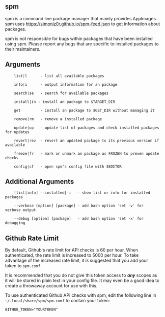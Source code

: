 ## spm

spm is a command line package manager that mainly provides AppImages.
spm uses https://simoniz0r.github.io/spm-feed.json to get information about packages.

spm is not responsible for bugs within packages that have been
installed using spm.  Please report any bugs that are specific to
installed packages to their maintainers.

## Arguments

```    
    list|l      - list all available packages
    
    info|i      - output information for an package
    
    search|se   - search for available packages
    
    install|in - install an package to $TARGET_DIR
    
    get         - install an package to $GET_DIR without managing it
    
    remove|rm   - remove a installed package
    
    update|up   - update list of packages and check installed packages for updates
    
    revert|rev  - revert an updated package to its previous version if available
    
    freeze|fr   - mark or unmark an package as FROZEN to preven update checks
    
    config|cf   - open spm's config file with $EDITOR
```

## Additional Arguments

```
    [list|info] --installed|-i   - show list or info for installed packages

    --verbose [option] [package] - add bash option 'set -v' for verbose output

    --debug [option] [package]   - add bash option 'set -x' for debugging
```

## Github Rate Limit

By default, Github's rate limit for API checks is 60 per hour.  When authenticated, the rate limit is increased to 5000 per hour.  To take advantage of the increased rate limit, it is suggested that you add your token to `spm.conf`.

It is recommended that you do not give this token access to ***any*** scopes as it will be stored in plain text in your config file.  It may even be a good idea to create a throwaway account for use with this.

To use authenticated Github API checks with spm, edit the following line in `~/.local/share/spm/spm.conf` to contain your token:
```
GITHUB_TOKEN="YOURTOKEN"
```
